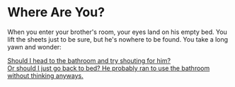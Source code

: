 # Where Are You?
When you enter your brother's room, your eyes land on his empty bed. You lift the sheets just to be sure, but he's nowhere to be found. You take a long yawn and wonder:

[Should I head to the bathroom and try shouting for him?]()  
[Or should I just go back to bed? He probably ran to use the bathroom without thinking anyways.](attacked.md)